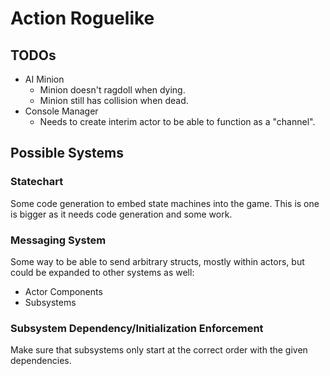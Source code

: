 ﻿# Action Roguelike

## TODOs

- AI Minion
  - Minion doesn't ragdoll when dying.
  - Minion still has collision when dead.
- Console Manager
  - Needs to create interim actor to be able to function as a "channel".

## Possible Systems

### Statechart

Some code generation to embed state machines into the game.
This is one is bigger as it needs code generation and some work.

### Messaging System

Some way to be able to send arbitrary structs, mostly within actors, but could be expanded  to
other systems as well:
- Actor Components
- Subsystems

### Subsystem Dependency/Initialization Enforcement

Make sure that subsystems only start at the correct order with the given dependencies.

